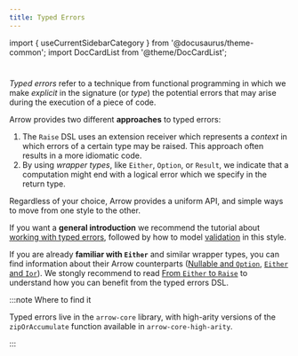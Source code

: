 ```yaml
---
title: Typed Errors
---
```


import { useCurrentSidebarCategory } from '@docusaurus/theme-common';
import DocCardList from '@theme/DocCardList';

# <decorated-text icon={useCurrentSidebarCategory().customProps.icon} title={frontMatter.title} />

_Typed errors_ refer to a technique from functional programming in which we
make _explicit_ in the signature (or _type_) the potential errors that may
arise during the execution of a piece of code. 

Arrow provides two different
**approaches** to typed errors:

1. The `Raise` DSL uses an extension receiver which represents a _context_
   in which errors of a certain type may be raised. This approach often results
   in a more idiomatic code.
2. By using _wrapper types_, like `Either`, `Option`, or `Result`, we indicate
   that a computation might end with a logical error which we specify in the return
   type.

Regardless of your choice, Arrow provides a uniform API, and simple ways to
move from one style to the other.

If you want a **general introduction** we recommend the tutorial about
[working with typed errors](working-with-typed-errors.md), followed by
how to model [validation](validation.md) in this style.

If you are already **familiar with `Either`** and similar wrapper types,
you can find information about their Arrow counterparts
([Nullable and `Option`](nullable-and-option.md), [`Either` and `Ior`](either_ior.md)).
We stongly recommend to read [From `Either` to `Raise`](from-either-to-raise.md) to understand
how you can benefit from the typed errors DSL.

:::note Where to find it

Typed errors live in the `arrow-core` library, with high-arity versions of the
`zipOrAccumulate` function available in `arrow-core-high-arity`.

:::

<DocCardList />
